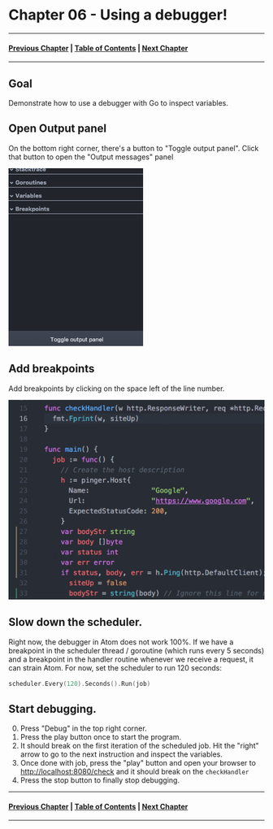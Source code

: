 # Chapter 06 - Using a debugger!

---
#### [Previous Chapter](../ch05/README.md) | [Table of Contents](../README.md) | [Next Chapter](../ch07/README.md)
---

## Goal

Demonstrate how to use a debugger with Go to inspect variables.

## Open Output panel

On the bottom right corner, there's a button to "Toggle output panel".
Click that button to open the "Output messages" panel

![Output Panel](res/panel_btn.png)

## Add breakpoints

Add breakpoints by clicking on the space left of the line number.

![Breakpoints](res/breakpoints.gif)

## Slow down the scheduler.

Right now, the debugger in Atom does not work 100%. If we have a breakpoint in the scheduler thread / goroutine  (which runs every 5 seconds) and a breakpoint in the handler routine whenever we receive a request, it can strain Atom.
For now, set the scheduler to run 120 seconds:

```go
scheduler.Every(120).Seconds().Run(job)
```

## Start debugging.

0. Press "Debug" in the top right corner.
0. Press the play button once to start the program.
0. It should break on the first iteration of the scheduled job. Hit the "right" arrow to go to the next instruction and inspect the variables.
0. Once done with job, press the "play" button and open your browser to [http://localhost:8080/check](http://localhost:8080/check) and it should break on the `checkHandler`
0. Press the stop button to finally stop debugging.

---
#### [Previous Chapter](../ch05/README.md) | [Table of Contents](../README.md) | [Next Chapter](../ch07/README.md)
---
